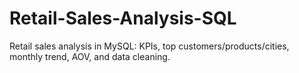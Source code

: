 # Retail-Sales-Analysis-SQL
Retail sales analysis in MySQL: KPIs, top customers/products/cities, monthly trend, AOV, and data cleaning.
